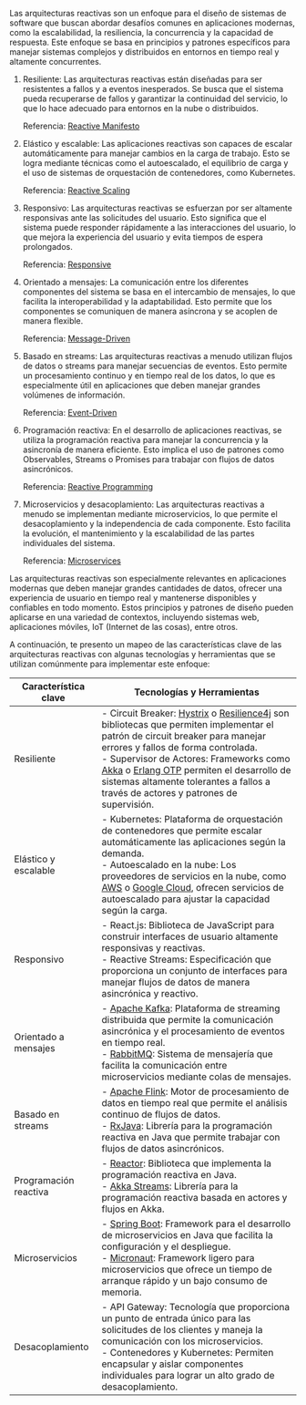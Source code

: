 Las arquitecturas reactivas son un enfoque para el diseño de sistemas de software que buscan abordar desafíos comunes en aplicaciones modernas, como la escalabilidad, la resiliencia, la concurrencia y la capacidad de respuesta. Este enfoque se basa en principios y patrones específicos para manejar sistemas complejos y distribuidos en entornos en tiempo real y altamente concurrentes.


1. Resiliente: Las arquitecturas reactivas están diseñadas para ser resistentes a fallos y a eventos inesperados. Se busca que el sistema pueda recuperarse de fallos y garantizar la continuidad del servicio, lo que lo hace adecuado para entornos en la nube o distribuidos.

   Referencia: [Reactive Manifesto](https://www.reactivemanifesto.org/)

2. Elástico y escalable: Las aplicaciones reactivas son capaces de escalar automáticamente para manejar cambios en la carga de trabajo. Esto se logra mediante técnicas como el autoescalado, el equilibrio de carga y el uso de sistemas de orquestación de contenedores, como Kubernetes.

   Referencia: [Reactive Scaling](https://www.reactivemanifesto.org/glossary#Reactive-Scaling)

3. Responsivo: Las arquitecturas reactivas se esfuerzan por ser altamente responsivas ante las solicitudes del usuario. Esto significa que el sistema puede responder rápidamente a las interacciones del usuario, lo que mejora la experiencia del usuario y evita tiempos de espera prolongados.

   Referencia: [Responsive](https://www.reactivemanifesto.org/glossary#Responsive)

4. Orientado a mensajes: La comunicación entre los diferentes componentes del sistema se basa en el intercambio de mensajes, lo que facilita la interoperabilidad y la adaptabilidad. Esto permite que los componentes se comuniquen de manera asíncrona y se acoplen de manera flexible.

   Referencia: [Message-Driven](https://www.reactivemanifesto.org/glossary#Message-Driven)

5. Basado en streams: Las arquitecturas reactivas a menudo utilizan flujos de datos o streams para manejar secuencias de eventos. Esto permite un procesamiento continuo y en tiempo real de los datos, lo que es especialmente útil en aplicaciones que deben manejar grandes volúmenes de información.

   Referencia: [Event-Driven](https://www.reactivemanifesto.org/glossary#Event-Driven)

6. Programación reactiva: En el desarrollo de aplicaciones reactivas, se utiliza la programación reactiva para manejar la concurrencia y la asincronía de manera eficiente. Esto implica el uso de patrones como Observables, Streams o Promises para trabajar con flujos de datos asincrónicos.

   Referencia: [Reactive Programming](https://www.reactivemanifesto.org/glossary#Reactive-Programming)

7. Microservicios y desacoplamiento: Las arquitecturas reactivas a menudo se implementan mediante microservicios, lo que permite el desacoplamiento y la independencia de cada componente. Esto facilita la evolución, el mantenimiento y la escalabilidad de las partes individuales del sistema.

   Referencia: [Microservices](https://www.reactivemanifesto.org/glossary#Microservices)



Las arquitecturas reactivas son especialmente relevantes en aplicaciones modernas que deben manejar grandes cantidades de datos, ofrecer una experiencia de usuario en tiempo real y mantenerse disponibles y confiables en todo momento. Estos principios y patrones de diseño pueden aplicarse en una variedad de contextos, incluyendo sistemas web, aplicaciones móviles, IoT (Internet de las cosas), entre otros.

A continuación, te presento un mapeo de las características clave de las arquitecturas reactivas con algunas tecnologías y herramientas que se utilizan comúnmente para implementar este enfoque:



| Característica clave    | Tecnologías y Herramientas                                  |
|------------------------|------------------------------------------------------------|
| Resiliente             | - Circuit Breaker: [Hystrix](https://github.com/Netflix/Hystrix) o [Resilience4j](https://resilience4j.readme.io/) son bibliotecas que permiten implementar el patrón de circuit breaker para manejar errores y fallos de forma controlada. <br> - Supervisor de Actores: Frameworks como [Akka](https://akka.io/) o [Erlang OTP](https://www.erlang.org/) permiten el desarrollo de sistemas altamente tolerantes a fallos a través de actores y patrones de supervisión. |
| Elástico y escalable   | - Kubernetes: Plataforma de orquestación de contenedores que permite escalar automáticamente las aplicaciones según la demanda. <br> - Autoescalado en la nube: Los proveedores de servicios en la nube, como [AWS](https://aws.amazon.com/) o [Google Cloud](https://cloud.google.com/), ofrecen servicios de autoescalado para ajustar la capacidad según la carga. |
| Responsivo             | - React.js: Biblioteca de JavaScript para construir interfaces de usuario altamente responsivas y reactivas. <br> - Reactive Streams: Especificación que proporciona un conjunto de interfaces para manejar flujos de datos de manera asincrónica y reactivo. |
| Orientado a mensajes    | - [Apache Kafka](https://kafka.apache.org/): Plataforma de streaming distribuida que permite la comunicación asincrónica y el procesamiento de eventos en tiempo real. <br> - [RabbitMQ](https://www.rabbitmq.com/): Sistema de mensajería que facilita la comunicación entre microservicios mediante colas de mensajes. |
| Basado en streams      | - [Apache Flink](https://flink.apache.org/): Motor de procesamiento de datos en tiempo real que permite el análisis continuo de flujos de datos. <br> - [RxJava](https://github.com/ReactiveX/RxJava): Librería para la programación reactiva en Java que permite trabajar con flujos de datos asincrónicos. |
| Programación reactiva  | - [Reactor](https://projectreactor.io/): Biblioteca que implementa la programación reactiva en Java. <br> - [Akka Streams](https://doc.akka.io/docs/akka/current/stream/index.html): Librería para la programación reactiva basada en actores y flujos en Akka. |
| Microservicios         | - [Spring Boot](https://spring.io/projects/spring-boot): Framework para el desarrollo de microservicios en Java que facilita la configuración y el despliegue. <br> - [Micronaut](https://micronaut.io/): Framework ligero para microservicios que ofrece un tiempo de arranque rápido y un bajo consumo de memoria. |
| Desacoplamiento        | - API Gateway: Tecnología que proporciona un punto de entrada único para las solicitudes de los clientes y maneja la comunicación con los microservicios. <br> - Contenedores y Kubernetes: Permiten encapsular y aislar componentes individuales para lograr un alto grado de desacoplamiento. |






